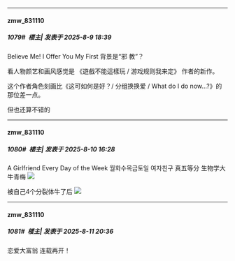 ﻿
*****

####  zmw_831110  
##### 1079#         楼主| 发表于 2025-8-9 18:39

Believe Me! I Offer You My First
背景是“邪 教”？

看人物颜艺和画风感觉是 《遊戲不能這樣玩 / 游戏规则我来定》 作者的新作。

这个作者角色刻画比《这可如何是好？/ 分组换换爱 / What do I do now...?》的那位差一点。

但也还算不错的


*****

####  zmw_831110  
##### 1080#         楼主| 发表于 2025-8-10 16:28

A Girlfriend Every Day of the Week
월화수목금토일 여자친구
真五等分
生物学大牛青梅
<img src="https://p.sda1.dev/26/ef0c7d884d20cad40a376b14ddd227ef/image.jpg" referrerpolicy="no-referrer">

被自己4个分裂体牛了后
<img src="https://p.sda1.dev/26/fb60da69305954cb524e574d608c8783/image.jpg" referrerpolicy="no-referrer">


*****

####  zmw_831110  
##### 1081#         楼主| 发表于 2025-8-11 20:36

恋爱大富翁 连载再开！

